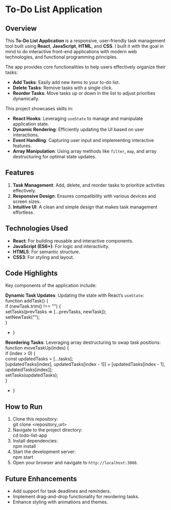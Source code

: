 # **To-Do List Application**

## **Overview**

This **To-Do List Application** is a responsive, user-friendly task management tool built using **React**, **JavaScript**, **HTML**, and **CSS**. I built it with the goal in mind to do interactive front-end applications with modern web technologies, and functional programming principles.

The app provides core functionalities to help users effectively organize their tasks:

* **Add Tasks**: Easily add new items to your to-do list.  
* **Delete Tasks**: Remove tasks with a single click.  
* **Reorder Tasks**: Move tasks up or down in the list to adjust priorities dynamically.

This project showcases skills in:

* **React Hooks**: Leveraging `useState` to manage and manipulate application state.  
* **Dynamic Rendering**: Efficiently updating the UI based on user interactions.  
* **Event Handling**: Capturing user input and implementing interactive features.  
* **Array Manipulation**: Using array methods like `filter`, `map`, and array destructuring for optimal state updates.

## **Features**

1. **Task Management**: Add, delete, and reorder tasks to prioritize activities effectively.  
2. **Responsive Design**: Ensures compatibility with various devices and screen sizes.  
3. **Intuitive UI**: A clean and simple design that makes task management effortless.

## **Technologies Used**

* **React**: For building reusable and interactive components.  
* **JavaScript (ES6+)**: For logic and interactivity.  
* **HTML5**: For semantic structure.  
* **CSS3**: For styling and layout.

## **Code Highlights**

Key components of the application include:

**Dynamic Task Updates**: Updating the state with React’s `useState`:  
function addTask() {  
    if (newTask.trim() \!== "") {  
        setTasks(prevTasks \=\> \[...prevTasks, newTask\]);  
        setNewTask("");  
    }

* }

**Reordering Tasks**: Leveraging array destructuring to swap task positions:  
function moveTaskUp(index) {  
    if (index \> 0\) {  
        const updatedTasks \= \[...tasks\];  
        \[updatedTasks\[index\], updatedTasks\[index \- 1\]\] \= \[updatedTasks\[index \- 1\], updatedTasks\[index\]\];  
        setTasks(updatedTasks);  
    }

* }

## **How to Run**

1. Clone this repository:  
   git clone \<repository\_url\>  
2. Navigate to the project directory:  
   cd todo-list-app  
3. Install dependencies:  
   npm install  
4. Start the development server:  
   npm start  
5. Open your browser and navigate to `http://localhost:3000`.

## **Future Enhancements**

* Add support for task deadlines and reminders.  
* Implement drag-and-drop functionality for reordering tasks.  
* Enhance styling with animations and themes.


